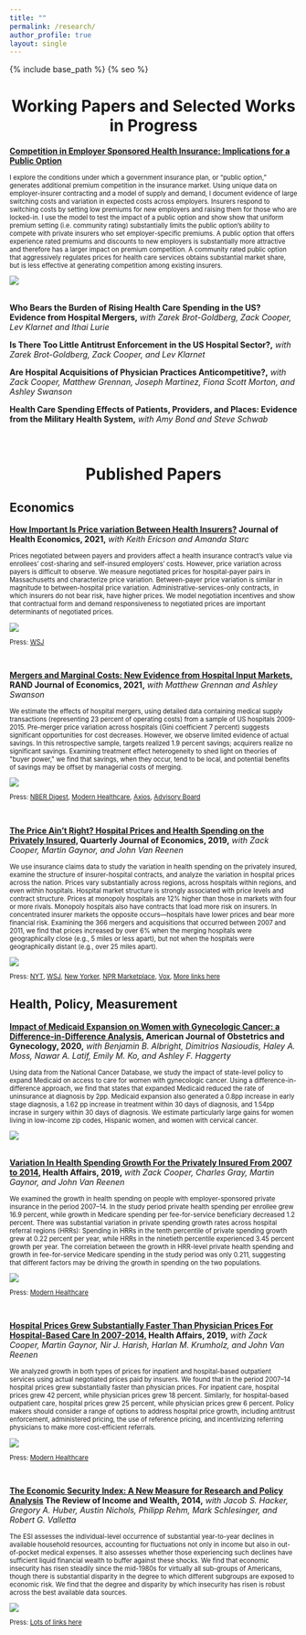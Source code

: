 ```yaml
---
title: ""
permalink: /research/
author_profile: true
layout: single
---
```

{% include base_path %}
{% seo %}

<!--- Job Market Paper --->
<h1 align="center">Working Papers and Selected Works in Progress</h1>
<p style="font-style:0.9em"><b><a href="https://stuartcraig.github.io/files/CraigJMP_ESHI.pdf">Competition in Employer Sponsored Health Insurance: Implications for a Public Option</a></b></p>
<div class="content">
<div class="row">
  <div class="col">
    <p style="font-size:0.8em"> I explore the conditions under which a government insurance plan, or “public option,” generates additional premium competition in the insurance market. Using unique data on employer-insurer contracting and a model of supply and demand, I document evidence of large switching costs and variation in expected costs across employers. Insurers respond to switching costs by setting low premiums for new employers and raising them for those who are locked-in. I use the model to test the impact of a public option and show show that uniform premium setting (i.e. community rating) substantially limits the public option’s ability to compete with private insurers who set employer-specific premiums. A public option that offers experience rated premiums and discounts to new employers is substantially more attractive and therefore has a larger impact on premium competition. A community rated public option that aggressively regulates prices for health care services obtains substantial market share, but is less effective at generating competition among existing insurers.</p>
  </div>
  <div class="col">
    <img src="https://stuartcraig.github.io/files/jmp_thumb.png">
  </div>
</div>
</div>

<br>

<p style="font-style:0.9em"><b>Who Bears the Burden of Rising Health Care Spending in the US? Evidence from Hospital Mergers,</b> <i>with Zarek Brot-Goldberg, Zack Cooper, Lev Klarnet and Ithai Lurie</i></p>

<p style="font-style:0.9em"><b>Is There Too Little Antitrust Enforcement in the US Hospital Sector?,</b> <i>with Zarek Brot-Goldberg, Zack Cooper, and Lev Klarnet</i></p>

<p style="font-style:0.9em"><b>Are Hospital Acquisitions of Physician Practices Anticompetitive?,</b> <i>with Zack Cooper, Matthew Grennan, Joseph Martinez, Fiona Scott Morton, and Ashley Swanson</i></p>

<p style="font-style:0.9em"><b>Health Care Spending Effects of Patients, Providers, and Places: Evidence from the Military Health System,</b> <i>with Amy Bond and Steve Schwab</i></p>



<br>
<h1 align="center">Published Papers</h1>

## Economics

<!--- Price Variation Between Payers --->
<p style="font-style:0.9em"><b><a href="https://stuartcraig.github.io/files/w25190.pdf">How Important Is Price variation Between Health Insurers?</a> Journal of Health Economics, 2021,</b> <i>with Keith Ericson and Amanda Starc</i></p>
<div class="content">
<div class="row">
  <div class="col">
    <p style="font-size:0.8em"> Prices negotiated between payers and providers affect a health insurance contract’s value via enrollees’ cost-sharing and self-insured employers’ costs. However, price variation across payers is difficult to observe. We measure negotiated prices for hospital-payer pairs in Massachusetts and characterize price variation. Between-payer price variation is similar in magnitude to between-hospital price variation. Administrative-services-only contracts, in which insurers do not bear risk, have higher prices. We model negotiation incentives and show that contractual form and demand responsiveness to negotiated prices are important determinants of negotiated prices.</p>
  </div>
  <div class="col">
    <img src="https://stuartcraig.github.io/files/CES_thumb.png">
  </div>
</div>
<div class="row">
<div class="col">
    <p style="font-size:0.8em;margin-left=3em">Press: <a href="https://www.wsj.com/articles/hospital-prices-arbitrary-healthcare-medical-bills-insurance-11635428943" target="_blank">WSJ</a></p>
</div>
</div>

</div>


<!--- Mergers and marginal costs --->
<br>
<p style="font-style:0.9em"><b><a href="https://stuartcraig.github.io/files/mergers_margcosts_May2020.pdf">Mergers and Marginal Costs: New Evidence from Hospital Input Markets,</a> RAND Journal of Economics, 2021,</b> <i>with Matthew Grennan and Ashley Swanson</i></p>
<div class="content">
<div class="row">
  <div class="col">
    <p style="font-size:0.8em">We estimate the effects of hospital mergers, using detailed data containing medical supply transactions (representing 23 percent of operating costs) from a sample of US hospitals 2009-2015. Pre-merger price variation across hospitals (Gini coefficient 7 percent) suggests significant opportunities for cost decreases. However, we observe limited evidence of actual savings. In this retrospective sample, targets realized 1.9 percent savings; acquirers realize no significant savings. Examining treatment effect heterogeneity to shed light on theories of "buyer power," we find that savings, when they occur, tend to be local, and potential benefits of savings may be offset by managerial costs of merging.</p>
  </div>
  <div class="col">
    <img src="https://stuartcraig.github.io/files/CGS_thumb.png">
  </div>
</div>
<div class="row">
  <div class="col">
    <p style="font-size:0.8em;margin-left=3em">Press: <a href="https://www.nber.org/digest/oct18/w24926.shtml" target="_blank">NBER Digest</a>, <a href="https://www.modernhealthcare.com/operations/american-hospital-association-economists-debate-merits-mergers" target="_blank">Modern Healthcare</a>, <a href="https://www.axios.com/reality-check-on-hospital-mergers-aha-economists-91007ae4-6776-4f33-9c61-db41c945482a.html" target="_blank">Axios</a>, <a href="https://www.advisory.com/blog/2019/01/hype-mergers" target="_blank">Advisory Board</a></p>
  </div>
  </div>
</div>





<!--- The Price Ain't Right --->
<br>
<p style="font-style:0.9em"><b><a href="https://stuartcraig.github.io/files/qjy020.pdf">The Price Ain’t Right? Hospital Prices and Health Spending on the Privately Insured,</a> Quarterly Journal of Economics, 2019,</b> <i>with Zack Cooper, Martin Gaynor, and John Van Reenen</i></p>
<div class="content">
<div class="row">
  <div class="col">
    <p style="font-size:0.8em">We use insurance claims data to study the variation in health spending on the privately insured, examine the structure of insurer-hospital contracts, and analyze the variation in hospital prices across the nation. Prices vary substantially across regions, across hospitals within regions, and even within hospitals. Hospital market structure is strongly associated with price levels and contract structure. Prices at monopoly hospitals are 12% higher than those in markets with four or more rivals. Monopoly hospitals also have contracts that load more risk on insurers. In concentrated insurer markets the opposite occurs—hospitals have lower prices and bear more financial risk. Examining the 366 mergers and acquisitions that occurred between 2007 and 2011, we find that prices increased by over 6% when the merging hospitals were geographically close (e.g., 5 miles or less apart), but not when the hospitals were geographically distant (e.g., over 25 miles apart).</p>
  </div>
  <div class="col">
    <img src="https://stuartcraig.github.io/files/priceaintright_thumb.png">
  </div>
</div>
<div class="row">
  <div class="col">
    <p style="font-size:0.8em;margin-left=3em">Press: <a href="https://www.nytimes.com/interactive/2015/12/15/upshot/the-best-places-for-better-cheaper-health-care-arent-what-experts-thought.html" target="_blank">NYT</a>, <a href="https://www.wsj.com/articles/what-does-knee-surgery-cost-few-know-and-thats-a-problem-1534865358" target="_blank">WSJ</a>, <a href="https://www.newyorker.com/news/news-desk/health-cares-cost-conundrum-squared" target="_blank">New Yorker</a>, <a href="https://www.marketplace.org/2015/12/14/health-care/unprecedented-look-medical-costs-nationwide/" target="_blank">NPR Marketplace</a>, <a href="https://www.vox.com/policy-and-politics/2018/5/9/17337134/health-care-costs-hospital-rates-insurance" target="_blank">Vox</a>, <a href="https://healthcarepricingproject.org/news" target="_blank">More links here</a></p>
  </div>
  </div>
</div>


## Health, Policy, Measurement

<!--- Medicaid Expansion --->
<p style="font-style:0.9em"><b><a href="https://doi.org/10.1016/j.ajog.2020.08.007">Impact of Medicaid Expansion on Women with Gynecologic Cancer: a Difference-in-Difference Analysis,</a> American Journal of Obstetrics and Gynecology, 2020,</b> <i>with Benjamin B. Albright, Dimitrios Nasioudis, Haley A. Moss, Nawar A. Latif, Emily M. Ko, and Ashley F. Haggerty</i></p>
<div class="content">
<div class="row">
  <div class="col">
    <p style="font-size:0.8em">Using data from the National Cancer Database, we study the impact of state-level policy to expand Medicaid on access to care for women with gynecologic cancer. Using a difference-in-difference approach, we find that states that expanded Medicaid reduced the rate of uninsurance at diagnosis by 2pp. Medicaid expansion also generated a 0.8pp increase in early stage diagnosis, a 1.62 pp increase in treatment within 30 days of diagnosis, and 1.54pp incrase in surgery within 30 days of diagnosis. We estimate particularly large gains for women living in low-income zip codes, Hispanic women, and women with cervical cancer.</p>
  </div>
  <div class="col">
    <img src="https://stuartcraig.github.io/files/albrightetal_thumb.png">
  </div>
</div>
</div>


<!--- Spending Growth --->
<br>
<p style="font-style:0.9em"><b><a href="https://stuartcraig.github.io/files/hlthaff.2018.05245.pdf">Variation In Health Spending Growth For the Privately Insured From 2007 to 2014,</a> Health Affairs, 2019,</b> <i>with Zack Cooper, Charles Gray, Martin Gaynor, and John Van Reenen</i></p>
<div class="content">
<div class="row">
  <div class="col">
    <p style="font-size:0.8em">We examined the growth in health spending on people with employer-sponsored private insurance in the period 2007–14. In the study period private health spending per enrollee grew 16.9 percent, while growth in Medicare spending per fee-for-service beneficiary decreased 1.2 percent. There was substantial variation in private spending growth rates across hospital referral regions (HRRs): Spending in HRRs in the tenth percentile of private spending growth grew at 0.22 percent per year, while HRRs in the ninetieth percentile experienced 3.45 percent growth per year. The correlation between the growth in HRR-level private health spending and growth in fee-for-service Medicare spending in the study period was only 0.211, suggesting that different factors may be driving the growth in spending on the two populations.</p>
  </div>
  <div class="col">
    <img src="https://stuartcraig.github.io/files/spendinggrowth_thumb.png">
  </div>
</div>
<div class="row">
  <div class="col">
    <p style="font-size:0.8em;margin-left=3em">Press: <a href="https://www.modernhealthcare.com/article/20190204/NEWS/190209984/hospital-price-growth-driving-healthcare-spending" target="_blank">Modern Healthcare</a></p>
  </div>
  </div>
</div>



<!--- Physician/Facility Prices --->
<br>
<p style="font-style:0.9em"><b><a href="https://stuartcraig.github.io/files/hlthaff.2018.05424.pdf">Hospital Prices Grew Substantially Faster Than Physician Prices For Hospital-Based Care In 2007-2014,</a> Health Affairs, 2019,</b> <i>with Zack Cooper, Martin Gaynor, Nir J. Harish, Harlan M. Krumholz, and John Van Reenen</i></p>
<div class="content">
<div class="row">
  <div class="col">
    <p style="font-size:0.8em">We analyzed growth in both types of prices for inpatient and hospital-based outpatient services using actual negotiated prices paid by insurers. We found that in the period 2007–14 hospital prices grew substantially faster than physician prices. For inpatient care, hospital prices grew 42 percent, while physician prices grew 18 percent. Similarly, for hospital-based outpatient care, hospital prices grew 25 percent, while physician prices grew 6 percent. Policy makers should consider a range of options to address hospital price growth, including antitrust enforcement, administered pricing, the use of reference pricing, and incentivizing referring physicians to make more cost-efficient referrals.</p>
  </div>
  <div class="col">
    <img src="https://stuartcraig.github.io/files/hosphygrowth_thumb.png">
  </div>
</div>
<div class="row">
  <div class="col">
    <p style="font-size:0.8em;margin-left=3em">Press: <a href="https://www.modernhealthcare.com/article/20190204/NEWS/190209984/hospital-price-growth-driving-healthcare-spending" target="_blank">Modern Healthcare</a></p>
  </div>
  </div>
</div>



<!--- ESI --->
<br>
<p style="font-style:0.9em"><b><a href="https://stuartcraig.github.io/files/hacker_et_al_2014.pdf">The Economic Security Index: A New Measure for Research and Policy Analysis</a> The Review of Income and Wealth, 2014,</b> <i>with Jacob S. Hacker, Gregory A. Huber, Austin Nichols, Philipp Rehm, Mark Schlesinger, and Robert G. Valletta</i></p>
<div class="content">
<div class="row">
  <div class="col">
    <p style="font-size:0.8em">The ESI assesses the individual-level occurrence of substantial year-to-year declines in available household resources, accounting for fluctuations not only in income but also in out-of-pocket medical expenses. It also assesses whether those experiencing such declines have sufficient liquid financial wealth to buffer against these shocks. We find that economic insecurity has risen steadily since the mid-1980s for virtually all sub-groups of Americans, though there is substantial disparity in the degree to which different subgroups are exposed to economic risk. We find that the degree and disparity by which insecurity has risen is robust across the best available data sources.</p>
  </div>
  <div class="col">
    <img src="https://stuartcraig.github.io/files/ESI_thumb.png">
  </div>
</div>
<div class="row">
  <div class="col">
    <p style="font-size:0.8em;margin-left=3em">Press: <a href="http://economicsecurityindex.org/?p=press" target="_blank">Lots of links here</a></p>
  </div>
  </div>
</div>


